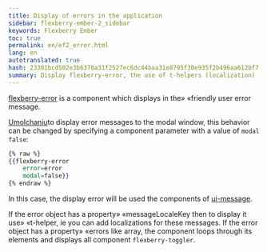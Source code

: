 ```yaml
---
title: Display of errors in the application
sidebar: flexberry-ember-2_sidebar
keywords: Flexberry Ember
toc: true
permalink: en/ef2_error.html
lang: en
autotranslated: true
hash: 23301bcd502e3b6370a31f2527ec6dc44baa31e8795f30e935f2b496aa612bf7
summary: Display flexberry-error, the use of t-helpers (localization)
---
```


[flexberry-error](https://github.com/Flexberry/ember-flexberry/blob/master/addon/components/flexberry-error.js) is a component which displays in the» «friendly user error message.

[Umolchaniu](https://github.com/Flexberry/ember-flexberry/blob/master/addon/components/flexberry-error.js#L8)to display error messages to the modal window, this behavior can be changed by specifying a component parameter with a value of `modal` `false`:

```hbs
{% raw %}
{{flexberry-error
    error=error
    modal=false}}
{% endraw %}
```

In this case, the display error will be used the components of [ui-message](ef2_ui-message.html).

If the error object has a property» «messageLocaleKey then to display it use» «t-helper, ie you can add localizations for these messages.
If the error object has a property» «errors like array, the component loops through its elements and displays all component `flexberry-toggler`.



